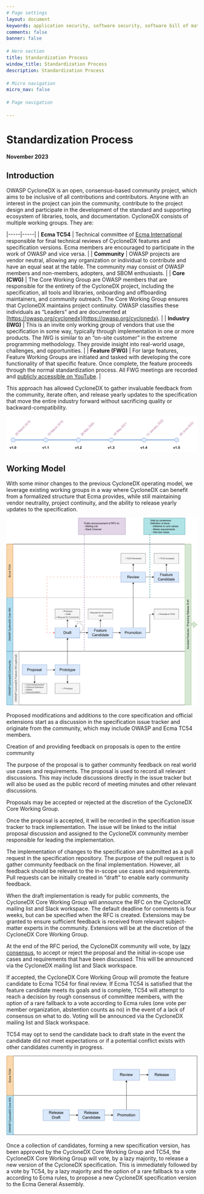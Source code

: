 ```yaml
---
# Page settings
layout: document
keywords: application security, software security, software bill of material, SBOM, BOM, open source, supply chain, specification, spdx, license, package url, purl, cpe
comments: false
banner: false

# Hero section
title: Standardization Process
window_title: Standardization Process
description: Standardization Process

# Micro navigation
micro_nav: false

# Page navigation
    
---
```


# Standardization Process
**November 2023**

## Introduction
OWASP CycloneDX is an open, consensus-based community project, which aims to be inclusive of all contributions and contributors. Anyone with an interest in the project can join the community, contribute to the project design and participate in the development of the standard and supporting ecosystem of libraries, tools, and documentation. CycloneDX consists of multiple working groups. They are:

|-----|-----|
| **Ecma TC54** | Technical committee of [Ecma International](https://www.ecma-international.org/) responsible for final technical reviews of CycloneDX features and specification versions. Ecma members are encouraged to participate in the work of OWASP and vice versa. |
| **Community** | OWASP projects are vendor neutral, allowing any organization or individual to contribute and have an equal seat at the table. The community may consist of OWASP members and non-members, adopters, and SBOM enthusiasts. |
| **Core (CWG)** | The Core Working Group are OWASP members that are responsible for the entirety of the CycloneDX project, including the specification, all tools and libraries, onboarding and offboarding maintainers, and community outreach. The Core Working Group ensures that CycloneDX maintains project continuity. OWASP classifies these individuals as “Leaders” and are documented at [https://owasp.org/cyclonedx](https://owasp.org/cyclonedx). |
| **Industry (IWG)** | This is an invite only working group of vendors that use the specification in some way, typically through implementation in one or more products. The IWG is similar to an “on-site customer” in the extreme programming methodology. They provide insight into real-world usage, challenges, and opportunities. |
| **Feature (FWG)** | For large features, Feature Working Groups are initiated and tasked with developing the core functionality of that specific feature. Once complete, the feature proceeds through the normal standardization process. All FWG meetings are recorded and [publicly accessible on YouTube](https://www.youtube.com/@CycloneDX). |

This approach has allowed CycloneDX to gather invaluable feedback from the community, iterate often, and release yearly updates to the specification that move the entire industry forward without sacrificing quality or backward-compatibility.

![Release Timeline](/theme/assets/images/cyclonedx-release-timeline.svg#center)

## Working Model
With some minor changes to the previous CycloneDX operating model, we leverage existing working groups in a way where CycloneDX can benefit from a formalized structure that Ecma provides, while still maintaining vendor neutrality, project continuity, and the ability to release yearly updates to the specification.

![Working Model Diagram #1](/theme/assets/images/standardization-working-model-1.svg#center)

Proposed modifications and additions to the core specification and official extensions start as a discussion in the specification issue tracker and originate from the community, which may include OWASP and Ecma TC54 members.

Creation of and providing feedback on proposals is open to the entire community

The purpose of the proposal is to gather community feedback on real world use cases and requirements. The proposal is used to record all relevant discussions. This may include discussions directly in the issue tracker but will also be used as the public record of meeting minutes and other relevant discussions.

Proposals may be accepted or rejected at the discretion of the CycloneDX Core Working Group.

Once the proposal is accepted, it will be recorded in the specification issue tracker to track implementation. The issue will be linked to the initial proposal discussion and assigned to the CycloneDX community member responsible for leading the implementation.

The implementation of changes to the specification are submitted as a pull request in the specification repository. The purpose of the pull request is to gather community feedback on the final implementation. However, all feedback should be relevant to the in-scope use cases and requirements. Pull requests can be initially created in “draft” to enable early community feedback.

When the draft implementation is ready for public comments, the CycloneDX Core Working Group will announce the RFC on the CycloneDX mailing list and Slack workspace. The default deadline for comments is four weeks, but can be specified when the RFC is created. Extensions may be granted to ensure sufficient feedback is received from relevant subject-matter experts in the community. Extensions will be at the discretion of the CycloneDX Core Working Group.

At the end of the RFC period, the CycloneDX community will vote, by [lazy consensus](https://cyclonedx.org/about/voting-process/), to accept or reject the proposal and the initial in-scope use cases and requirements that have been discussed. This will be announced via the CycloneDX mailing list and Slack workspace.

If accepted, the CycloneDX Core Working Group will promote the feature candidate to Ecma TC54 for final review. If Ecma TC54 is satisfied that the feature candidate meets its goals and is complete, TC54 will attempt to reach a decision by rough consensus of committee members, with the option of a rare fallback to a vote according to Ecma rules (one vote per member organization, abstention counts as no) in the event of a lack of consensus on what to do. Voting will be announced via the CycloneDX mailing list and Slack workspace.

TC54 may opt to send the candidate back to draft state in the event the candidate did not meet expectations or if a potential conflict exists with other candidates currently in progress.

![Working Model Diagram #2](/theme/assets/images/standardization-working-model-2.svg#center)

Once a collection of candidates, forming a new specification version, has been approved by the CycloneDX Core Working Group and TC54, the CycloneDX Core Working Group will vote, by a lazy majority, to release a new version of the CycloneDX specification. This is immediately followed by a vote by TC54, by a lazy majority and the option of a rare fallback to a vote according to Ecma rules, to propose a new CycloneDX specification version to the Ecma General Assembly.

